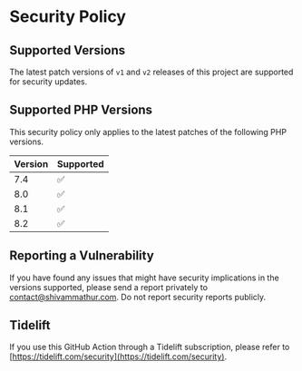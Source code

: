 # Security Policy

## Supported Versions

The latest patch versions of `v1` and `v2` releases of this project are supported for security updates.

## Supported PHP Versions

This security policy only applies to the latest patches of the following PHP versions.

| Version | Supported          |
|---------|--------------------|
| 7.4     | :white_check_mark: |
| 8.0     | :white_check_mark: |
| 8.1     | :white_check_mark: |
| 8.2     | :white_check_mark: |

## Reporting a Vulnerability

If you have found any issues that might have security implications in the versions supported, please send a report privately to [contact@shivammathur.com](mailto:contact@shivammathur.com).
Do not report security reports publicly.

## Tidelift

If you use this GitHub Action through a Tidelift subscription, please refer to [https://tidelift.com/security](https://tidelift.com/security).